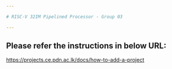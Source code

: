 ```yaml
---

# RISC-V 32IM Pipelined Processor - Group 03

---
```


## Please refer the instructions in below URL:

https://projects.ce.pdn.ac.lk/docs/how-to-add-a-project
